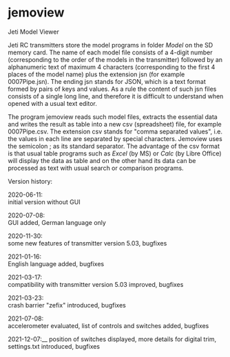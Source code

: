  
# jemoview
Jeti Model Viewer

Jeti RC transmitters store the model programs in folder _Model_ on the SD memory card. 
The name of each model file consists of a 4-digit number (corresponding to the order of the models in the
transmitter) followed by an alphanumeric text of maximum 4 characters (corresponding to the first 4
places of the model name) plus the extension jsn (for example 0007Pipe.jsn).
The ending jsn stands for JSON, which is a text format formed by pairs of keys and values. 
As a rule the content of such jsn files consists of a single long line, and therefore it is difficult to understand 
when opened with a usual text editor.

The program jemoview reads such model files, extracts the essential data and writes
the result as table into a new csv (spreadsheet) file, for example 0007Pipe.csv. The extension csv stands for "comma
separated values", i.e. the values in each line are separated by special characters. Jemoview
uses the semicolon ; as its standard separator. The advantage of the csv format is that 
usual table programs such as _Excel_ (by MS) or _Calc_ (by Libre Office) will display the data as table
and on the other hand its data can be processed as text with usual search or comparison programs.


Version history:

2020-06-11:  
initial version without GUI

2020-07-08:  
GUI added, German language only
    
2020-11-30:  
some new features of transmitter version 5.03, bugfixes
    
2021-01-16:  
English language added, bugfixes
    
2021-03-17:  
compatibility with transmitter version 5.03 improved, bugfixes

2021-03-23:  
crash barrier "zefix" introduced, bugfixes

2021-07-08:  
accelerometer evaluated, list of controls and switches added, bugfixes

2021-12-07:__
position of switches displayed, more details for digital trim, settings.txt introduced, bugfixes
